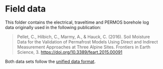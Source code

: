 # Field data
This folder contains the electrical, traveltime and PERMOS borehole log data originally used in the following publication:

> Pellet, C., Hilbich, C., Marmy, A., & Hauck, C. (2016). Soil Moisture Data for the Validation of Permafrost Models Using Direct and Indirect Measurement Approaches at Three Alpine Sites. Frontiers in Earth Science, 3. https://doi.org/10.3389/feart.2015.00091

Both data sets follow the [unified data format](https://gitlab.com/resistivity-net/bert/#the-unified-data-format).
